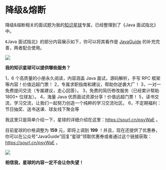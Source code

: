 # 降级&熔断

降级&熔断相关的面试题为我的[知识星球](https://sourl.cn/psyWaE)专属，已经整理到了《Java 面试指北》中。

《Java 面试指北》的部分内容展示如下，你可以将其看作是  [JavaGuide](https://javaguide.cn/#/) 的补充完善，两者配合使用。

![](https://gitee.com/SnailClimb/blog-images/raw/master/cs//javamianshizhibei.png)

**我的知识星球可以提供哪些服务？**

1，6 个高质量的小册永久阅读，内容涵盖 Java 面试，源码解析，手写 RPC 框架等内容！价值远超门票！
2，专属求职指南和建议，帮助你逆袭大厂！
3，一对一免费提问交流（专属建议，走心回答）。
3，免费的简历修改服务（已经累计帮助 1800+ 位球友）。
4，海量 Java 优质面试资源分享！价值远超门票！
5，读书交流，学习交流，让我们一起努力创造一个纯粹的学习交流社区。
6，不定期福利：节日抽奖、送书送课、球友线下聚会等

我这里只是简单介绍一下，星球的详细介绍在这里：https://sourl.cn/psyWaE 。

目前星球的价格调整为  **159** 元，即将上调到 **199** ！并且，现在还提供了优惠券，你可以在公众号“JavaGuide”回复“星球”领取优惠券或者通过这个链接获取：https://sourl.cn/psyWaE 。

![](https://gitee.com/SnailClimb/blog-images/raw/master/cs//image-20220211161659030.png)

**相信我，星球的内容一定不会让你失望！**



